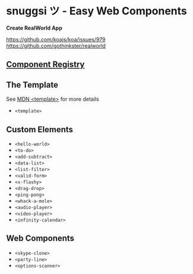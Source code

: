 # snuggsi ツ - Easy Web Components

**Create RealWorld App**

https://github.com/koajs/koa/issues/979
https://github.com/gothinkster/realworld


## [Component Registry](http://snuggsi.herokuapp.com/examples)


## The Template

See [MDN &lt;template&gt;](https://developer.mozilla.org/en-US/docs/Web/HTML/Element/template)
for more details

  - `<template>`


## Custom Elements

  - `<hello-world>`
  - `<to-do>`
  - `<add-subtract>`
  - `<data-list>`
  - `<list-filter>`
  - `<valid-form>`
  - `<x-flashy>`
  - `<drag-drop>`
  - `<ping-pong>`
  - `<whack-a-mole>`
  - `<audio-player>`
  - `<video-player>`
  - `<infinity-calendar>`


## Web Components
  - `<skype-clone>`
  - `<party-line>`
  - `<options-scanner>`

